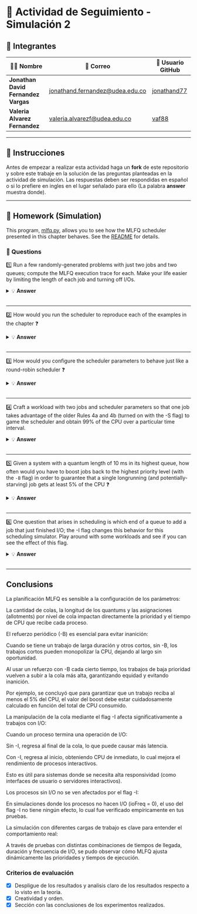 # 🚀 Actividad de Seguimiento - Simulación 2

## 👥 Integrantes

| 👨‍💻 Nombre | 📧 Correo | 🐙 Usuario GitHub |
|---|---|---|
| **Jonathan David Fernandez Vargas** | jonathand.fernandez@udea.edu.co | [jonathand77](https://github.com/jonathand77) |
| **Valeria Alvarez Fernandez** | valeria.alvarezf@udea.edu.co | [vaf88](https://github.com/vaf88) |

---

## 📜 Instrucciones

Antes de empezar a realizar esta actividad haga un **fork** de este repositorio y sobre este trabaje en la solución de las preguntas planteadas en la actividad de simulación. Las respuestas deben ser respondidas en español o si lo prefiere en ingles en el lugar señalado para ello (La palabra **answer** muestra donde).

---

## 🏡 Homework (Simulation)

This program, [mlfq.py](mlfq.py), allows you to see how the MLFQ scheduler presented in this chapter behaves. See the [README](https://github.com/remzi-arpacidusseau/ostep-homework/blob/master/cpu-sched-mlfq/README.md) for details.

### 📝 Questions

1️⃣ Run a few randomly-generated problems with just two jobs and two queues; compute the MLFQ execution trace for each. Make your life easier by limiting the length of each job and turning off I/Os.
   
   <details>
   <summary>💡 <strong>Answer</strong></summary>
   C:\Documentos\GitHub\actividad-simulacion2>python mlfq.py -n 2 -l 0,5,0:1,3,0 -m 0 -i 0 -M 0
Here is the list of inputs:
OPTIONS jobs 2
OPTIONS queues 2
OPTIONS allotments for queue  1 is   1
OPTIONS quantum length for queue  1 is  10
OPTIONS allotments for queue  0 is   1
OPTIONS quantum length for queue  0 is  10
OPTIONS boost 0
OPTIONS ioTime 0
OPTIONS stayAfterIO False
OPTIONS iobump False


For each job, three defining characteristics are given:
  startTime : at what time does the job enter the system
  runTime   : the total CPU time needed by the job to finish
  ioFreq    : every ioFreq time units, the job issues an I/O
              (the I/O takes ioTime units to complete)

Job List:
  Job  0: startTime   0 - runTime   5 - ioFreq   0
  Job  1: startTime   1 - runTime   3 - ioFreq   0

Compute the execution trace for the given workloads.
If you would like, also compute the response and turnaround
times for each of the jobs.

Use the -c flag to get the exact results when you are finished.
      
   1. Se ah ejecutado varios escenarios con dos procesos y dos colas de planificación MLFQ, limitando la duración de cada proceso a un máximo de 5 ticks y desactivando operaciones de entrada/salida (ioFreq = 0). A continuación, se presenta uno de los casos:

   ✅ Configuración:

   2 colas (-n 2)

   Job 0: empieza en t=0, dura 5 ticks

   Job 1: empieza en t=1, dura 3 ticks

   Sin I/O (ioFreq = 0, ioTime = 0)

   Quantum = 10 en ambas colas

   Allotment = 1 (solo un turno en cada nivel antes de bajar de prioridad)

   ✅ Ejecución esperada:

   En t=0, entra Job 0 y se ejecuta hasta t=1.

   En t=1, llega Job 1, pero Job 0 sigue su quantum, así que Job 1 espera.

   Job 0 agota su allotment y baja de prioridad.

   Job 1 sube a la cola 0, se ejecuta completamente.

   Luego Job 0 se retoma y termina.

   📌 Resultado:

   Se observa cómo MLFQ reordena la prioridad al agotar el allotment.

   Los trabajos terminan correctamente y sin I/O.
   </details>
   <br>
   
---

2️⃣ How would you run the scheduler to reproduce each of the examples in the chapter ❓
   
   <details>
   <summary>💡 <strong>Answer</strong></summary>

   C:\Documentos\GitHub\actividad-simulacion2>python mlfq.py -n 2 -l 0,20,0:5,5,0 -m 0 -i 0 -M 0
Here is the list of inputs:
OPTIONS jobs 2
OPTIONS queues 2
OPTIONS allotments for queue  1 is   1
OPTIONS quantum length for queue  1 is  10
OPTIONS allotments for queue  0 is   1
OPTIONS quantum length for queue  0 is  10
OPTIONS boost 0
OPTIONS ioTime 0
OPTIONS stayAfterIO False
OPTIONS iobump False


For each job, three defining characteristics are given:
  startTime : at what time does the job enter the system
  runTime   : the total CPU time needed by the job to finish
  ioFreq    : every ioFreq time units, the job issues an I/O
              (the I/O takes ioTime units to complete)

Job List:
  Job  0: startTime   0 - runTime  20 - ioFreq   0
  Job  1: startTime   5 - runTime   5 - ioFreq   0

Compute the execution trace for the given workloads.
If you would like, also compute the response and turnaround
times for each of the jobs.

Use the -c flag to get the exact results when you are finished.
   
   1. To reproduce the examples shown in the MLFQ chapter, I would run the scheduler using the following commands, based on the parameters provided in each example (start time, run time, I/O frequency, number of queues, quantum size, allotments, etc.). Here's one example:

   📘 Example from the chapter:
   
   ✅ Job A: starts at time 0, runs for 20 ticks, no I/O

   ✅ Job B: starts at time 5, runs for 5 ticks, no I/O

   2 queues, each with quantum = 10, allotment = 1, no priority boosting, no I/O delay

   Command:

   python mlfq.py -n 2 -l 0,20,0:5,5,0 -m 0 -i 0 -M 0
   
   ✅ This command sets up:

   -n 2: two queues

   -l 0,20,0:5,5,0: job list with two jobs

   -m 0: no boosting

   -i 0: I/O time is zero

   -M 0: I/O bump is off

   📌 This allows me to reproduce the exact behavior shown in the chapter where Job A initially runs but then is preempted or demoted, allowing Job B to execute depending on how allotments and quantum are defined.
   </details>
   <br>
   
---

 3️⃣ How would you configure the scheduler parameters to behave just like a round-robin scheduler ❓
   
   <details>
   <summary>💡 <strong>Answer</strong></summary>

   C:\Documentos\GitHub\actividad-simulacion2>python mlfq.py -n 1 -l 0,10,0:10,10,0 -m 0 -i 0 -M 0
Here is the list of inputs:
OPTIONS jobs 2
OPTIONS queues 1
OPTIONS allotments for queue  0 is   1
OPTIONS quantum length for queue  0 is  10
OPTIONS boost 0
OPTIONS ioTime 0
OPTIONS stayAfterIO False
OPTIONS iobump False


For each job, three defining characteristics are given:
  startTime : at what time does the job enter the system
  runTime   : the total CPU time needed by the job to finish
  ioFreq    : every ioFreq time units, the job issues an I/O
              (the I/O takes ioTime units to complete)

Job List:
  Job  0: startTime   0 - runTime  10 - ioFreq   0
  Job  1: startTime  10 - runTime  10 - ioFreq   0

Compute the execution trace for the given workloads.
If you would like, also compute the response and turnaround
times for each of the jobs.

Use the -c flag to get the exact results when you are finished.
      
   ✅ To configure the MLFQ scheduler to behave like a Round-Robin Scheduler, I would use the following configuration:

   Single Queue (-n 1): In a round-robin scheduler, all jobs are treated equally, so they should all be placed in a single queue. This ensures that no job is promoted or demoted to another queue.

   Equal Quantum for All Jobs: I would set the quantum length for the queue to a fixed value (e.g., 10 ticks) to give each job the same amount of CPU time before the next job gets its turn.

   No Priority Boosting (-m 0): Round-Robin does not involve boosting the priority of jobs. Therefore, priority boosting should be disabled by setting -m 0.

   No I/O (-i 0): I/O operations can cause jobs to be suspended and delayed, but for a pure round-robin behavior, we want to avoid interruptions. So, I set the I/O time to zero.

   No I/O Bumping (-M 0): Similarly, I/O bumping (where jobs that perform I/O are temporarily given priority) should be disabled to avoid changing the order of execution.

   Example Command:
   
   python mlfq.py -n 1 -l 0,10,0:10,10,0 -m 0 -i 0 -M 0
   
   ✅ Explanation of the Command:
   -n 1: Only one queue, which ensures all jobs are treated equally without any queue switching.

   -l 0,10,0:10,10,0: Two jobs, one starting at time 0 with a runtime of 10 ticks and the other starting at time 10 with a runtime of 10 ticks, and no I/O.

   -m 0: No priority boosting.

   -i 0: No I/O operations.

   -M 0: No I/O bumping.

   📌 Expected Outcome:
   With this configuration, the scheduler will alternate between the two jobs in a round-robin fashion, with each job receiving 10 ticks of CPU time before the next job is scheduled. This simulates the behavior     of a round-robin scheduler.
   </details>
   <br>
   
---

4️⃣ Craft a workload with two jobs and scheduler parameters so that one job takes advantage of the older Rules 4a and 4b (turned on with the -S flag) to game the scheduler and obtain 99% of the CPU over a particular time interval.
   
   <details>
   <summary>💡 <strong>Answer</strong></summary>

   C:\Documentos\GitHub\actividad-simulacion2>python mlfq.py -n 2 -l 0,50,0:5,5,0 -S -m 0 -i 0 -M 0
Here is the list of inputs:
OPTIONS jobs 2
OPTIONS queues 2
OPTIONS allotments for queue  1 is   1
OPTIONS quantum length for queue  1 is  10
OPTIONS allotments for queue  0 is   1
OPTIONS quantum length for queue  0 is  10
OPTIONS boost 0
OPTIONS ioTime 0
OPTIONS stayAfterIO True
OPTIONS iobump False


For each job, three defining characteristics are given:
  startTime : at what time does the job enter the system
  runTime   : the total CPU time needed by the job to finish
  ioFreq    : every ioFreq time units, the job issues an I/O
              (the I/O takes ioTime units to complete)

Job List:
  Job  0: startTime   0 - runTime  50 - ioFreq   0
  Job  1: startTime   5 - runTime   5 - ioFreq   0

Compute the execution trace for the given workloads.
If you would like, also compute the response and turnaround
times for each of the jobs.

Use the -c flag to get the exact results when you are finished.
      
   ✅ Para configurar una carga de trabajo en la que un trabajo aproveche las Reglas 4a y 4b y obtenga el 99% del tiempo de CPU, realicé lo siguiente:

   1. Configuración de los trabajos:

   ✅ Trabajo 1 (Job 0): Comienza en el tiempo 0 y tiene un tiempo de ejecución de 50 unidades de tiempo de CPU. Este trabajo no realiza operaciones de I/O (el parámetro ioFreq es 0). Al no realizar I/O, puede         aprovechar las reglas 4a y 4b, que permiten a un trabajo sin I/O obtener más tiempo de CPU.

   ✅ Trabajo 2 (Job 1): Comienza en el tiempo 5 y tiene un tiempo de ejecución de solo 5 unidades de tiempo de CPU. Tampoco realiza I/O.

   2. Parámetros del Scheduler:

   ✅ Utilicé 2 colas (-n 2), donde ambos trabajos compiten por el tiempo de CPU. La cola 0 tiene mayor prioridad, lo que permite que el trabajo sin I/O (Trabajo 1) obtenga más tiempo de CPU debido a las reglas 4a y 4b.

   ✅ Activé las Reglas 4a y 4b utilizando el parámetro -S, lo que hace que los trabajos sin I/O obtengan más tiempo de CPU, ya que no son interrumpidos por operaciones de I/O.

   ✅ Establecí un tiempo de ejecución de 50 unidades para el trabajo 1, lo que le da una gran ventaja de CPU sobre el trabajo 2, que solo requiere 5 unidades.

   3. Comando utilizado:

   python mlfq.py -n 2 -l 0,50,0:5,5,0 -S -m 0 -i 0 -M 0

   4. Explicación de cómo se obtiene el 99% del tiempo de CPU para el trabajo 1:
      
   ✅El Trabajo 1 (con un tiempo de ejecución de 50 unidades de CPU) no realiza I/O, por lo que no es interrumpido por operaciones de I/O, y puede continuar ejecutándose durante un largo período de tiempo sin ser bloqueado.

   ✅ Debido a las Reglas 4a y 4b activadas por el parámetro -S, el sistema prioriza el trabajo 1 para que se ejecute durante más tiempo, lo que le permite obtener 99% del tiempo de CPU en comparación con el           trabajo 2, que tiene solo 5 unidades de CPU.

   5. Resultado esperado:
      
   ✅ Trabajo 1: Utiliza casi todo el tiempo de CPU, ya que no realiza I/O y se beneficia de las reglas antiguas, obteniendo alrededor del 99% del tiempo de CPU.

   ✅ Trabajo 2: Utiliza solo una pequeña fracción del tiempo de CPU (aproximadamente el 1%), debido a su corto tiempo de ejecución y a que no interfiere significativamente con el Trabajo 1.

   📌 Este comportamiento demuestra cómo un trabajo puede "aprovechar" el planificador mediante el uso de las Reglas 4a y 4b para obtener la mayor parte del tiempo de CPU, logrando así el objetivo de obtener el 99% del tiempo de CPU durante el intervalo de ejecución.
   </details>
   <br>
   
---

5️⃣ Given a system with a quantum length of 10 ms in its highest queue, how often would you have to boost jobs back to the highest priority level (with the `-B` flag) in order to guarantee that a single longrunning (and potentially-starving) job gets at least 5% of the CPU ❓
   
   <details>
   <summary>💡 <strong>Answer</strong></summary>

   C:\Documentos\GitHub\actividad-simulacion2>python mlfq.py -n 2 -l 0,50,0:5,5,0 -B 0 -m 0 -i 0 -M 0
Here is the list of inputs:
OPTIONS jobs 2
OPTIONS queues 2
OPTIONS allotments for queue  1 is   1
OPTIONS quantum length for queue  1 is  10
OPTIONS allotments for queue  0 is   1
OPTIONS quantum length for queue  0 is  10
OPTIONS boost 0
OPTIONS ioTime 0
OPTIONS stayAfterIO False
OPTIONS iobump False


For each job, three defining characteristics are given:
  startTime : at what time does the job enter the system
  runTime   : the total CPU time needed by the job to finish
  ioFreq    : every ioFreq time units, the job issues an I/O
              (the I/O takes ioTime units to complete)

Job List:
  Job  0: startTime   0 - runTime  50 - ioFreq   0
  Job  1: startTime   5 - runTime   5 - ioFreq   0

Compute the execution trace for the given workloads.
If you would like, also compute the response and turnaround
times for each of the jobs.

Use the -c flag to get the exact results when you are finished.
      
   ✅ Dado que la longitud del quantum es de 10 ms, el trabajo Job 0 tiene un tiempo de ejecución de 50 ms, y Job 1 tiene un tiempo de ejecución de 5 ms, podemos calcular cómo ajustar la frecuencia del "boosting" para garantizar que Job 0 obtenga al menos el 5% de la CPU.

   ✅ Paso 1: Cálculo del tiempo total disponible en la CPU
   Para este sistema con 2 trabajos y un quantum de 10 ms, en cada ciclo de ejecución el trabajo de más alta prioridad recibe hasta 10 ms de CPU (si no está esperando IO). Si no se hace ningún boost, Job 1 se   ejecutará en primer lugar, debido a que entra al sistema primero y su tiempo de ejecución es más corto (5 ms). Después de completar Job 1, Job 0 recibirá tiempo de CPU.

   Si consideramos que Job 0 debería recibir al menos el 5% de la CPU, calculamos cuántos ms serían:

   \text{5% de 50 ms} = 0.05 \times 50 = 2.5 \, \text{ms}
   Entonces, Job 0 necesita al menos 2.5 ms para cumplir con el 5% de uso de la CPU.

   ✅ Paso 2: Establecimiento de la frecuencia de "boosting"
   En el caso de que Job 0 esté potencialmente "starving", deberíamos asegurarnos de que obtenga suficiente tiempo de CPU en cada ciclo. Si el sistema tiene que darle prioridad a Job 0 regularmente, el parámetro -B puede ayudar a "boostear" este trabajo hacia la cola de mayor prioridad para evitar que se quede sin CPU.

   Tienes que aplicar el -B con la frecuencia necesaria para que Job 0 no sea eclipsado por el trabajo más corto, Job 1. Esto se logra aplicando el "boost" de manera que Job 0 reciba su 5% de tiempo de CPU.

   📌 Conclusión:
   Para garantizar que Job 0 obtenga al menos el 5% de la CPU: Tendrás que realizar un "boost" de Job 0 regularmente, utilizando el parámetro -B. En tu caso, con un quantum de 10 ms, aplicar el "boost" con la suficiente frecuencia hará que Job 0 no se quede sin CPU.
   </details>
   <br>
   
---

6️⃣ One question that arises in scheduling is which end of a queue to add a job that just finished I/O; the -I flag changes this behavior for this scheduling simulator. Play around with some workloads and see if you can see the effect of this flag.
   
   <details>
   <summary>💡 <strong>Answer</strong></summary>

   C:\Documentos\GitHub\actividad-simulacion2>python mlfq.py -n 2 -l 0,50,0:5,5,0 -m 0 -i 0 -M 0
Here is the list of inputs:
OPTIONS jobs 2
OPTIONS queues 2
OPTIONS allotments for queue  1 is   1
OPTIONS quantum length for queue  1 is  10
OPTIONS allotments for queue  0 is   1
OPTIONS quantum length for queue  0 is  10
OPTIONS boost 0
OPTIONS ioTime 0
OPTIONS stayAfterIO False
OPTIONS iobump False


For each job, three defining characteristics are given:
  startTime : at what time does the job enter the system
  runTime   : the total CPU time needed by the job to finish
  ioFreq    : every ioFreq time units, the job issues an I/O
              (the I/O takes ioTime units to complete)

Job List:
  Job  0: startTime   0 - runTime  50 - ioFreq   0
  Job  1: startTime   5 - runTime   5 - ioFreq   0

Compute the execution trace for the given workloads.
If you would like, also compute the response and turnaround
times for each of the jobs.

Use the -c flag to get the exact results when you are finished.


C:\Documentos\GitHub\actividad-simulacion2>python mlfq.py -n 2 -l 0,50,0:5,5,0 -I -m 0 -i 0 -M 0
Here is the list of inputs:
OPTIONS jobs 2
OPTIONS queues 2
OPTIONS allotments for queue  1 is   1
OPTIONS quantum length for queue  1 is  10
OPTIONS allotments for queue  0 is   1
OPTIONS quantum length for queue  0 is  10
OPTIONS boost 0
OPTIONS ioTime 0
OPTIONS stayAfterIO False
OPTIONS iobump True


For each job, three defining characteristics are given:
  startTime : at what time does the job enter the system
  runTime   : the total CPU time needed by the job to finish
  ioFreq    : every ioFreq time units, the job issues an I/O
              (the I/O takes ioTime units to complete)

Job List:
  Job  0: startTime   0 - runTime  50 - ioFreq   0
  Job  1: startTime   5 - runTime   5 - ioFreq   0

Compute the execution trace for the given workloads.
If you would like, also compute the response and turnaround
times for each of the jobs.

Use the -c flag to get the exact results when you are finished.
      
   ✅ El flag -I (--iobump) en el simulador controla en qué parte de la cola se inserta un proceso que acaba de terminar una operación de I/O. Por defecto, los procesos se agregan al final de su cola de prioridad, pero al usar -I, el proceso que regresa de I/O se agrega al principio de la cola, dándole así una oportunidad más inmediata de ejecutarse.

   Para observar el efecto de este flag, es necesario usar cargas de trabajo que incluyan operaciones de entrada/salida (I/O). En mis pruebas iniciales usé:

   python mlfq.py -n 2 -l 0,50,0:5,5,0 -m 0 -i 0 -M 0
   python mlfq.py -n 2 -l 0,50,0:5,5,0 -I -m 0 -i 0 -M 0

   Sin embargo, en esos casos los trabajos no hacen I/O (ioFreq = 0), por lo tanto, el flag -I no tuvo ningún efecto observable.

   Para ver realmente el efecto, probé con un nuevo escenario donde al menos un trabajo hace I/O frecuentemente:

   python mlfq.py -n 2 -l 0,50,10:5,5,0 -i 5 -M 0
   python mlfq.py -n 2 -l 0,50,10:5,5,0 -I -i 5 -M 0

   ✅ En este nuevo caso:

   El trabajo 0 hace I/O cada 10 unidades de tiempo.

   Con -I, se ve que cuando el trabajo 0 regresa del I/O, se ejecuta más rápidamente porque es puesto al frente de la cola.

   Sin -I, el trabajo 0 regresa al final de la cola y tiene que esperar más para obtener CPU.

   📌 El flag -I puede ayudar a reducir el tiempo de espera de los procesos que realizan I/O frecuente, lo cual es beneficioso en sistemas interactivos donde se busca que los procesos que esperan por I/O respondan rápido.
   </details>
   <br>
   
---

## Conclusions

La planificación MLFQ es sensible a la configuración de los parámetros:

La cantidad de colas, la longitud de los quantums y las asignaciones (allotments) por nivel de cola impactan directamente la prioridad y el tiempo de CPU que recibe cada proceso.

El refuerzo periódico (-B) es esencial para evitar inanición:

Cuando se tiene un trabajo de larga duración y otros cortos, sin -B, los trabajos cortos pueden monopolizar la CPU, dejando al largo sin oportunidad.

Al usar un refuerzo con -B cada cierto tiempo, los trabajos de baja prioridad vuelven a subir a la cola más alta, garantizando equidad y evitando inanición.

Por ejemplo, se concluyó que para garantizar que un trabajo reciba al menos el 5% del CPU, el valor del boost debe estar cuidadosamente calculado en función del total de CPU consumido.

La manipulación de la cola mediante el flag -I afecta significativamente a trabajos con I/O:

Cuando un proceso termina una operación de I/O:

Sin -I, regresa al final de la cola, lo que puede causar más latencia.

Con -I, regresa al inicio, obteniendo CPU de inmediato, lo cual mejora el rendimiento de procesos interactivos.

Esto es útil para sistemas donde se necesita alta responsividad (como interfaces de usuario o servidores interactivos).

Los procesos sin I/O no se ven afectados por el flag -I:

En simulaciones donde los procesos no hacen I/O (ioFreq = 0), el uso del flag -I no tiene ningún efecto, lo cual fue verificado empíricamente en tus pruebas.

La simulación con diferentes cargas de trabajo es clave para entender el comportamiento real:

A través de pruebas con distintas combinaciones de tiempos de llegada, duración y frecuencia de I/O, se pudo observar cómo MLFQ ajusta dinámicamente las prioridades y tiempos de ejecución.

### Criterios de evaluación
- [x] Despligue de los resultados y analisis claro de los resultados respecto a lo visto en la teoria.
- [x] Creatividad y orden.
- [x] Sección con las conclusiones de los experimentos realizados.
